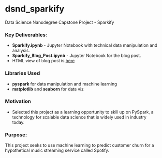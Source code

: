 # dsnd_sparkify
Data Science Nanodegree Capstone Project - Sparkify

### Key Deliverables: ###
- **Sparkify.ipynb** - Jupyter Notebook with technical data manipulation and analysis.
- **Sparkify_Blog_Post.ipynb** - Jupyter Notebook for the blog post.
- HTML view of blog post is [here](https://stannnman.github.io/Sparkify_Blog_Post.html)

### Libraries Used ###
- **pyspark** for data manipulation and machine learning
- **matplotlib** and **seaborn** for data viz

### Motivation ###
- Selected this project as a learning opportunity to skill up on PySpark, a technology for scalable data science that is widely used in industry today.

### Purpose: ###
This project seeks to use machine learning to predict customer churn for a hypothetical music streaming service called Spotify.
